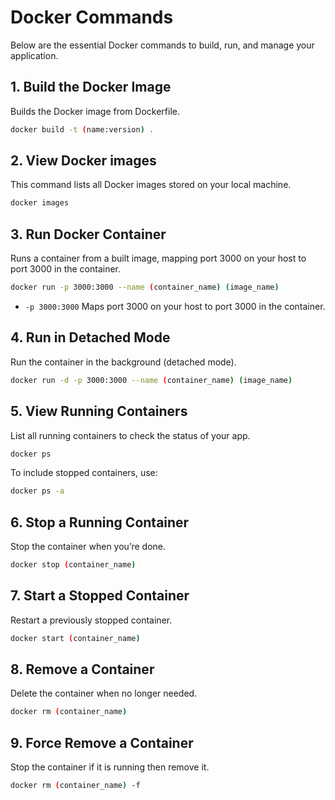 # Docker Commands

Below are the essential Docker commands to build, run, and manage your application.

## 1. Build the Docker Image

Builds the Docker image from Dockerfile.

```bash
docker build -t (name:version) .
```

## 2. View Docker images

This command lists all Docker images stored on your local machine.

```bash
docker images
```

## 3. Run Docker Container

Runs a container from a built image, mapping port 3000 on your host to port 3000 in the container.

```bash
docker run -p 3000:3000 --name (container_name) (image_name)
```

- `-p 3000:3000` Maps port 3000 on your host to port 3000 in the container.

## 4. Run in Detached Mode

Run the container in the background (detached mode).

```bash
docker run -d -p 3000:3000 --name (container_name) (image_name)
```

## 5. View Running Containers

List all running containers to check the status of your app.

```bash
docker ps
```

To include stopped containers, use:

```bash
docker ps -a
```

## 6. Stop a Running Container

Stop the container when you’re done.

```bash
docker stop (container_name)
```

## 7. Start a Stopped Container

Restart a previously stopped container.

```bash
docker start (container_name)
```

## 8. Remove a Container

Delete the container when no longer needed.

```bash
docker rm (container_name)
```

## 9. Force Remove a Container

Stop the container if it is running then remove it.

```bash
docker rm (container_name) -f
```
